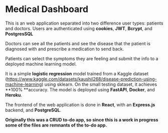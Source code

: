 # Medical Dashboard
This is an web application separated into two difference user types: patients and doctors. 
Users are authenticated using **cookies**, **JWT**, **Bcrypt**, and **PostgresSQL**

Doctors can see all the patients and see the disease that the patient is diagnosed with and prescribe a medication to send back.

Patients can select the symptoms they are feeling and submit the info to a deployed machine learning model.

It is a simple **logistic regression** model trained from a Kaggle dataset (https://www.kaggle.com/datasets/kaushil268/disease-prediction-using-machine-learning) using sklearn. 
On the small testing dataset, it achieves **100% **accuracy. 
The model is deployed using **FastAPI**, **Docker**, and **Heroku**.

The frontend of the web application is done in **React**, with an **Express.js** backend, and **PostgreSQL**.


**Originally this was a CRUD to-do app, so since this is a work in progress some of the files are remnants of the to-do app.**
